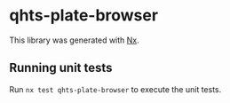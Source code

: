 # qhts-plate-browser

This library was generated with [Nx](https://nx.dev).

## Running unit tests

Run `nx test qhts-plate-browser` to execute the unit tests.
